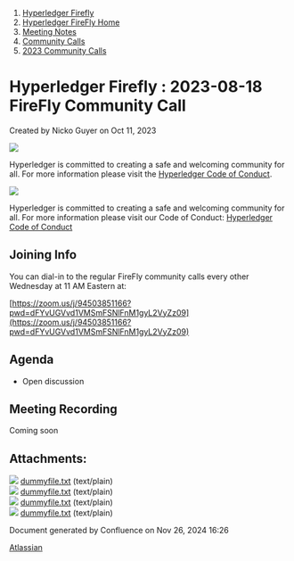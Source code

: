 1. [Hyperledger Firefly](index.html)
2. [Hyperledger FireFly Home](Hyperledger-FireFly-Home_20152345.html)
3. [Meeting Notes](Meeting-Notes_20156412.html)
4. [Community Calls](Community-Calls_20154671.html)
5. [2023 Community Calls](2023-Community-Calls_20156654.html)

# Hyperledger Firefly : 2023-08-18 FireFly Community Call

Created by Nicko Guyer on Oct 11, 2023

![](https://wiki.hyperledger.org/download/attachments/2392771/welcome.png?version=2&modificationDate=1572450107000&api=v2)

Hyperledger is committed to creating a safe and welcoming community for all. For more information please visit the [Hyperledger Code of Conduct](https://lf-hyperledger.atlassian.net/wiki/spaces/HYP/pages/19595281/Hyperledger+Code+of+Conduct).

![](https://wiki.hyperledger.org/download/attachments/29034696/Antitrustnotice.png?version=1&modificationDate=1581695654000&api=v2)

Hyperledger is committed to creating a safe and welcoming community for all. For more information please visit our Code of Conduct: [Hyperledger Code of Conduct](https://lf-hyperledger.atlassian.net/wiki/spaces/HYP/pages/19595281/Hyperledger+Code+of+Conduct)

## Joining Info

You can dial-in to the regular FireFly community calls every other Wednesday at 11 AM Eastern at:

[https://zoom.us/j/94503851166?pwd=dFYvUGVvd1VMSmFSNlFnM1gyL2VyZz09](https://zoom.us/j/94503851166?pwd=dFYvUGVvd1VMSmFSNlFnM1gyL2VyZz09)

## Agenda

- Open discussion

## Meeting Recording

Coming soon

## Attachments:

![](images/icons/bullet_blue.gif) [dummyfile.txt](attachments/20155079/20156706.txt) (text/plain)  
![](images/icons/bullet_blue.gif) [dummyfile.txt](attachments/20155079/20156707.txt) (text/plain)  
![](images/icons/bullet_blue.gif) [dummyfile.txt](attachments/20155079/20156708.txt) (text/plain)  
![](images/icons/bullet_blue.gif) [dummyfile.txt](attachments/20155079/20156705.txt) (text/plain)

Document generated by Confluence on Nov 26, 2024 16:26

[Atlassian](http://www.atlassian.com/)
